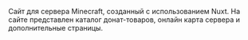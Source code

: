 Сайт для сервера Minecraft, созданный с использованием Nuxt. На сайте представлен каталог донат-товаров, онлайн карта сервера и дополнительные страницы.
